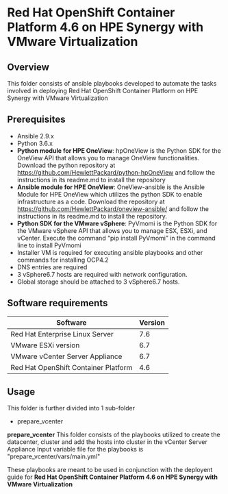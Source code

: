 # Red Hat OpenShift Container Platform 4.6 on HPE Synergy with VMware Virtualization

## Overview
This folder consists of ansible playbooks developed to automate the tasks involved in deploying Red Hat OpenShift Container Platform on HPE Synergy with VMware Virtualization

## Prerequisites
- Ansible 2.9.x
- Python  3.6.x
- **Python module for HPE OneView**: hpOneView is the Python SDK for the OneView API that allows you to manage OneView functionalities. Download the python repository at https://github.com/HewlettPackard/python-hpOneView and follow the instructions in its readme.md to install the repository
- **Ansible module for HPE OneView**: OneView-ansible is the Ansible Module for HPE OneView which utilizes the python SDK to enable infrastructure as a code. Download the repository at https://github.com/HewlettPackard/oneview-ansible/ and follow the instructions in its readme.md to install the repository.
- **Python SDK for the VMware vSphere**: PyVmomi is the Python SDK for the VMware vSphere API that allows you to manage ESX, ESXi, and vCenter. Execute the command “pip install PyVmomi” in the command line to install PyVmomi
- Installer VM is required for executing ansible playbooks and other commands for installing OCP4.2
- DNS entries are required
- 3 vSphere6.7 hosts are required with network configuration.
- Global storage should be attached to 3 vSphere6.7 hosts.
 
## Software requirements 
| Software | Version |
|--|--|
| Red Hat Enterprise Linux Server	| 7.6 |
| VMware ESXi	version | 6.7 |
| VMware vCenter Server Appliance |	6.7 |
| Red Hat OpenShift Container Platform | 4.6 |

## Usage
This folder is further divided into 1 sub-folder
- prepare_vcenter

**prepare_vcenter**
This folder consists of the playbooks utilized to create the datacenter, cluster and add the hosts into cluster in the vCenter Server Appliance
Input variable file for the playbooks is "prepare_vcenter/vars/main.yml"

These playbooks are meant to be used in conjunction with the deployent guide for **Red Hat OpenShift Container Platform 4.6 on HPE Synergy with VMware Virtualization**
